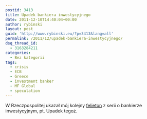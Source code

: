 ```yaml
---
postid: 3413
title: Upadek bankiera inwestycyjnego
date: 2011-12-10T14:40:04+00:00
author: rybinski
layout: post
guid: 'http://www.rybinski.eu/?p=3413&lang=all'
permalink: /2011/12/upadek-bankiera-inwestycyjnego/
dsq_thread_id:
  - 3163284211
categories:
  - Bez kategorii
tags:
  - crisis
  - ECB
  - Greece
  - investment banker
  - MF Global
  - speculation
---
```

W Rzeczpospolitej ukazał mój kolejny [felieton](http://www.rp.pl/artykul/61991,767483-Satyryczny-felieton-Krzysztofa-Rybinskiego.html) z serii o bankierze inwestycyjnym, pt. Upadek tegoż.

